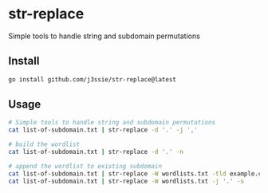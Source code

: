 str-replace
=============================
Simple tools to handle string and subdomain permutations

## Install

```bash
go install github.com/j3ssie/str-replace@latest
```

## Usage

```bash
# Simple tools to handle string and subdomain permutations
cat list-of-subdomain.txt | str-replace -d '.' -j ','

# build the wordlist
cat list-of-subdomain.txt | str-replace -d '.' -n

# append the wordlist to existing subdomain
cat list-of-subdomain.txt | str-replace -W wordlists.txt -tld example.com
cat list-of-subdomain.txt | str-replace -W wordlists.txt -j '.' -s

```

